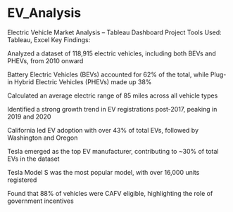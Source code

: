 # EV_Analysis

Electric Vehicle Market Analysis – Tableau Dashboard Project
Tools Used: Tableau, Excel
Key Findings:

Analyzed a dataset of 118,915 electric vehicles, including both BEVs and PHEVs, from 2010 onward

Battery Electric Vehicles (BEVs) accounted for 62% of the total, while Plug-in Hybrid Electric Vehicles (PHEVs) made up 38%

Calculated an average electric range of 85 miles across all vehicle types

Identified a strong growth trend in EV registrations post-2017, peaking in 2019 and 2020

California led EV adoption with over 43% of total EVs, followed by Washington and Oregon

Tesla emerged as the top EV manufacturer, contributing to ~30% of total EVs in the dataset

Tesla Model S was the most popular model, with over 16,000 units registered

Found that 88% of vehicles were CAFV eligible, highlighting the role of government incentives


